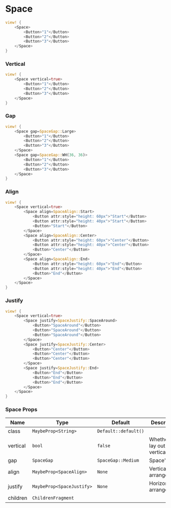 # Space

```rust demo
view! {
    <Space>
        <Button>"1"</Button>
        <Button>"2"</Button>
        <Button>"3"</Button>
    </Space>
}
```

### Vertical

```rust demo
view! {
    <Space vertical=true>
        <Button>"1"</Button>
        <Button>"2"</Button>
        <Button>"3"</Button>
    </Space>
}
```

### Gap

```rust demo
view! {
    <Space gap=SpaceGap::Large>
        <Button>"1"</Button>
        <Button>"2"</Button>
        <Button>"3"</Button>
    </Space>
    <Space gap=SpaceGap::WH(36, 36)>
        <Button>"1"</Button>
        <Button>"2"</Button>
        <Button>"3"</Button>
    </Space>
}
```

### Align

```rust demo
view! {
    <Space vertical=true>
        <Space align=SpaceAlign::Start>
            <Button attr:style="height: 60px">"Start"</Button>
            <Button attr:style="height: 40px">"Start"</Button>
            <Button>"Start"</Button>
        </Space>
        <Space align=SpaceAlign::Center>
            <Button attr:style="height: 60px">"Center"</Button>
            <Button attr:style="height: 40px">"Center"</Button>
            <Button>"Center"</Button>
        </Space>
        <Space align=SpaceAlign::End>
            <Button attr:style="height: 60px">"End"</Button>
            <Button attr:style="height: 40px">"End"</Button>
            <Button>"End"</Button>
        </Space>
    </Space>
}
```

### Justify

```rust demo
view! {
    <Space vertical=true>
        <Space justify=SpaceJustify::SpaceAround>
            <Button>"SpaceAround"</Button>
            <Button>"SpaceAround"</Button>
            <Button>"SpaceAround"</Button>
        </Space>
        <Space justify=SpaceJustify::Center>
            <Button>"Center"</Button>
            <Button>"Center"</Button>
            <Button>"Center"</Button>
        </Space>
        <Space justify=SpaceJustify::End>
            <Button>"End"</Button>
            <Button>"End"</Button>
            <Button>"End"</Button>
        </Space>
    </Space>
}
```

### Space Props

| Name     | Type                      | Default              | Description                    |
| -------- | ------------------------- | -------------------- | ------------------------------ |
| class    | `MaybeProp<String>`       | `Default::default()` |                                |
| vertical | `bool`                    | `false`              | Whether to lay out vertically. |
| gap      | `SpaceGap`                | `SpaceGap::Medium`   | Space's gap.                   |
| align    | `MaybeProp<SpaceAlign>`   | `None`               | Vertical arrangement.          |
| justify  | `MaybeProp<SpaceJustify>` | `None`               | Horizontal arrangement.        |
| children | `ChildrenFragment`        |                      |                                |

